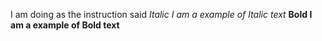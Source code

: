 I am doing as the  instruction said
*Italic I am a example of Italic text*
**Bold I am a example of Bold text**
